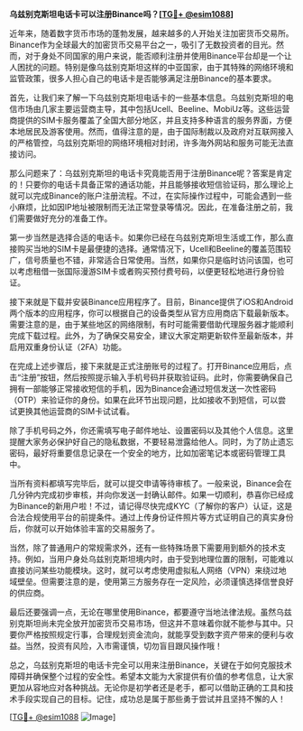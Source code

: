 **乌兹别克斯坦电话卡可以注册Binance吗？[[TG💪+ @esim1088](https://t.me/s/esim1088)]**

近年来，随着数字货币市场的蓬勃发展，越来越多的人开始关注加密货币交易所。Binance作为全球最大的加密货币交易平台之一，吸引了无数投资者的目光。然而，对于身处不同国家的用户来说，能否顺利注册并使用Binance平台却是一个让人困扰的问题。特别是像乌兹别克斯坦这样的中亚国家，由于其特殊的网络环境和监管政策，很多人担心自己的电话卡是否能够满足注册Binance的基本要求。

首先，让我们来了解一下乌兹别克斯坦电话卡的一些基本信息。乌兹别克斯坦的电信市场由几家主要运营商主导，其中包括Ucell、Beeline、MobiUz等。这些运营商提供的SIM卡服务覆盖了全国大部分地区，并且支持多种语言的服务界面，方便本地居民及游客使用。然而，值得注意的是，由于国际制裁以及政府对互联网接入的严格管控，乌兹别克斯坦的网络环境相对封闭，许多海外网站和服务可能无法直接访问。

那么问题来了：乌兹别克斯坦的电话卡究竟能否用于注册Binance呢？答案是肯定的！只要你的电话卡具备正常的通话功能，并且能够接收短信验证码，那么理论上就可以完成Binance的账户注册流程。不过，在实际操作过程中，可能会遇到一些小麻烦，比如因IP地址被限制而无法正常登录等情况。因此，在准备注册之前，我们需要做好充分的准备工作。

第一步当然是选择合适的电话卡。如果你已经在乌兹别克斯坦生活或工作，那么直接购买当地的SIM卡是最便捷的选择。通常情况下，Ucell和Beeline的覆盖范围较广，信号质量也不错，非常适合日常使用。当然，如果你只是临时访问该国，也可以考虑租借一张国际漫游SIM卡或者购买预付费号码，以便更轻松地进行身份验证。

接下来就是下载并安装Binance应用程序了。目前，Binance提供了iOS和Android两个版本的应用程序，你可以根据自己的设备类型从官方应用商店下载最新版本。需要注意的是，由于某些地区的网络限制，有时可能需要借助代理服务器才能顺利完成下载过程。此外，为了确保交易安全，建议大家定期更新软件至最新版本，并启用双重身份认证（2FA）功能。

在完成上述步骤后，接下来就是正式注册账号的过程了。打开Binance应用后，点击“注册”按钮，然后按照提示输入手机号码并获取验证码。此时，你需要确保自己拥有一部能够正常接收短信的手机，因为Binance会通过短信发送一次性密码（OTP）来验证你的身份。如果在此环节出现问题，比如接收不到短信，可以尝试更换其他运营商的SIM卡试试看。

除了手机号码之外，你还需填写电子邮件地址、设置密码以及其他个人信息。这里提醒大家务必保护好自己的隐私数据，不要轻易泄露给他人。同时，为了防止遗忘密码，最好将重要信息记录在一个安全的地方，比如加密笔记本或密码管理工具中。

当所有资料都填写完毕后，就可以提交申请等待审核了。一般来说，Binance会在几分钟内完成初步审核，并向你发送一封确认邮件。如果一切顺利，恭喜你已经成为Binance的新用户啦！不过，请记得尽快完成KYC（了解你的客户）认证，这是合法合规使用平台的前提条件。通过上传身份证件照片等方式证明自己的真实身份后，你就可以开始体验丰富的交易服务了。

当然，除了普通用户的常规需求外，还有一些特殊场景下需要用到额外的技术支持。例如，当用户身处乌兹别克斯坦境内时，由于受到地理位置的限制，可能难以直接访问某些功能模块。这时，就可以考虑使用虚拟私人网络（VPN）来绕过地域壁垒。但需要注意的是，使用第三方服务存在一定风险，必须谨慎选择信誉良好的供应商。

最后还要强调一点，无论在哪里使用Binance，都要遵守当地法律法规。虽然乌兹别克斯坦尚未完全放开加密货币交易市场，但这并不意味着你就不能参与其中。只要你严格按照规定行事，合理规划资金流向，就能享受到数字资产带来的便利与收益。当然，投资有风险，入市需谨慎，切勿盲目跟风操作哦！

总之，乌兹别克斯坦的电话卡完全可以用来注册Binance，关键在于如何克服技术障碍并确保整个过程的安全性。希望本文能为大家提供有价值的参考信息，让大家更加从容地应对各种挑战。无论你是初学者还是老手，都可以借助正确的工具和技术手段实现自己的目标。记住，成功总是属于那些勇于尝试并且坚持不懈的人！

[[TG💪+ @esim1088](https://t.me/s/esim1088) ![Image](https://i.postimg.cc/4NQfJmqS/Snipaste-2025-05-13-00-14-12.png)]
